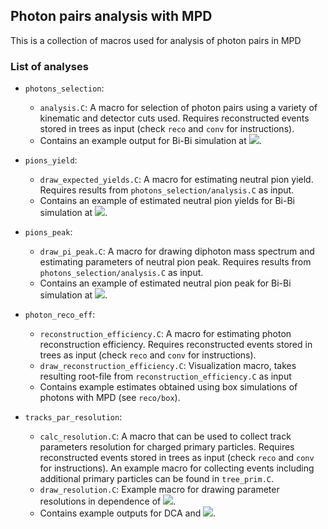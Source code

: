 ## Photon pairs analysis with MPD

This is a collection of macros used for analysis of photon pairs in MPD

### List of analyses

- `photons_selection`:
    * `analysis.C`: A macro for selection of photon pairs using a variety of kinematic and detector cuts used. Requires reconstructed events stored in trees as input (check `reco` and `conv` for instructions).
    * Contains an example output for Bi-Bi simulation at ![](https://latex.codecogs.com/svg.image?\sqrt{s_{\mathrm{NN}}}=9.2&space;\mathrm{\~GeV}).

- `pions_yield`:
    * `draw_expected_yields.C`: A macro for estimating neutral pion yield. Requires results from `photons_selection/analysis.C` as input.
    * Contains an example of estimated neutral pion yields for Bi-Bi simulation at ![](https://latex.codecogs.com/svg.image?\sqrt{s_{\mathrm{NN}}}=9.2&space;\mathrm{\~GeV}).

- `pions_peak`:
    * `draw_pi_peak.C`: A macro for drawing diphoton mass spectrum and estimating parameters of neutral pion peak. Requires results from `photons_selection/analysis.C` as input.
    * Contains an example of estimated neutral pion peak for Bi-Bi simulation at ![](https://latex.codecogs.com/svg.image?\sqrt{s_{\mathrm{NN}}}=9.2&space;\mathrm{\~GeV}).
- `photon_reco_eff`:
    * `reconstruction_efficiency.C`: A macro for estimating photon reconstruction efficiency. Requires reconstructed events stored in trees as input (check `reco` and `conv` for instructions).
    * `draw_reconstruction_efficiency.C`: Visualization macro, takes resulting root-file from `reconstruction_efficiency.C` as input
    * Contains example estimates obtained using box simulations of photons with MPD (see `reco/box`).

- `tracks_par_resolution`:
    * `calc_resolution.C`: A macro that can be used to collect track parameters resolution for charged primary particles. Requires reconstructed events stored in trees as input (check `reco` and `conv` for instructions). An example macro for collecting events including additional primary particles can be found in `tree_prim.C`.
    * `draw_resolution.C`: Example macro for drawing parameter resolutions in dependence of ![](https://latex.codecogs.com/svg.image?p_{\mathrm&space;T}).
    * Contains example outputs for DCA and ![](https://latex.codecogs.com/svg.image?p_{\mathrm&space;T}).